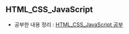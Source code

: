 HTML_CSS_JavaScript
---
- 공부한 내용 정리 : <a href='https://velog.io/@hajju/series/HTMLCSSJavaScript' target='_blank'>HTML_CSS_JavaScript 공부</a>
